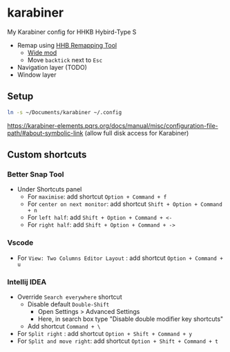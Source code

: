 # karabiner
My Karabiner config for HHKB Hybird-Type S 
- Remap using [HHB Remapping Tool](https://happyhackingkb.com/download/) 
   - [Wide mod](https://colemakmods.github.io/ergonomic-mods/wide.html) 
   - Move `backtick` next to `Esc` 
- Navigation layer (TODO)
- Window layer 
## Setup
```bash
ln -s ~/Documents/karabiner ~/.config
```
https://karabiner-elements.pqrs.org/docs/manual/misc/configuration-file-path/#about-symbolic-link (allow full disk access for Karabiner)

## Custom shortcuts
### Better Snap Tool
- Under Shortcuts panel
  - For `maximise`: add shortcut `Option + Command + f`
  - For `center on next monitor`: add shortcut `Shift + Option + Command + n`
  - For `left half`: add `Shift + Option + Command + <-`
  - For `right half`: add `Shift + Option + Command + ->`
### Vscode
- For `View: Two Columns Editor Layout` : add shortcut `Option + Command + u`
### Intellij IDEA
- Override `Search everywhere` shortcut
  - Disable default `Double-Shift` 
    - Open Settings > Advanced Settings 
    - Here, in search box type "Disable double modifier key shortcuts" 
  - Add shortcut  `Command + \`
- For `Split right` : add shortcut `Option + Shift + Command + y` 
- For `Split and move right`: add shortcut `Option + Shift + Command + t`